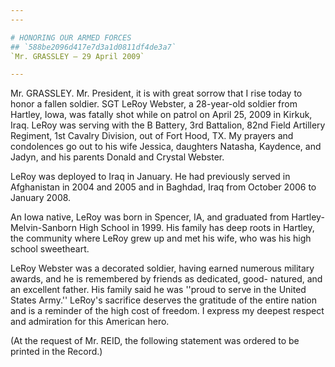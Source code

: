 ```yaml
---
---

# HONORING OUR ARMED FORCES
## `588be2096d417e7d3a1d0811df4de3a7`
`Mr. GRASSLEY — 29 April 2009`

---
```



Mr. GRASSLEY. Mr. President, it is with great sorrow that I rise 
today to honor a fallen soldier. SGT LeRoy Webster, a 28-year-old 
soldier from Hartley, Iowa, was fatally shot while on patrol on April 
25, 2009 in Kirkuk, Iraq. LeRoy was serving with the B Battery, 3rd 
Battalion, 82nd Field Artillery Regiment, 1st Cavalry Division, out of 
Fort Hood, TX. My prayers and condolences go out to his wife Jessica, 
daughters Natasha, Kaydence, and Jadyn, and his parents Donald and 
Crystal Webster.

LeRoy was deployed to Iraq in January. He had previously served in 
Afghanistan in 2004 and 2005 and in Baghdad, Iraq from October 2006 to 
January 2008.

An Iowa native, LeRoy was born in Spencer, IA, and graduated from 
Hartley-Melvin-Sanborn High School in 1999. His family has deep roots 
in Hartley, the community where LeRoy grew up and met his wife, who was 
his high school sweetheart.

LeRoy Webster was a decorated soldier, having earned numerous 
military awards, and he is remembered by friends as dedicated, good-
natured, and an excellent father. His family said he was ''proud to 
serve in the United States Army.'' LeRoy's sacrifice deserves the 
gratitude of the entire nation and is a reminder of the high cost of 
freedom. I express my deepest respect and admiration for this American 
hero.

(At the request of Mr. REID, the following statement was ordered to 
be printed in the Record.)
